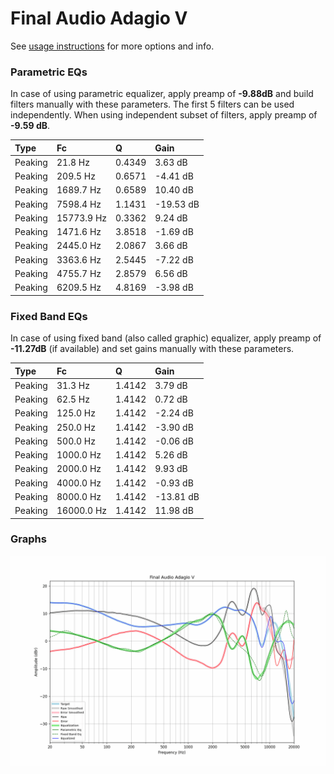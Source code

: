 # Final Audio Adagio V
See [usage instructions](https://github.com/jaakkopasanen/AutoEq#usage) for more options and info.

### Parametric EQs
In case of using parametric equalizer, apply preamp of **-9.88dB** and build filters manually
with these parameters. The first 5 filters can be used independently.
When using independent subset of filters, apply preamp of **-9.59 dB**.

| Type    | Fc         |      Q | Gain      |
|:--------|:-----------|:-------|:----------|
| Peaking | 21.8 Hz    | 0.4349 | 3.63 dB   |
| Peaking | 209.5 Hz   | 0.6571 | -4.41 dB  |
| Peaking | 1689.7 Hz  | 0.6589 | 10.40 dB  |
| Peaking | 7598.4 Hz  | 1.1431 | -19.53 dB |
| Peaking | 15773.9 Hz | 0.3362 | 9.24 dB   |
| Peaking | 1471.6 Hz  | 3.8518 | -1.69 dB  |
| Peaking | 2445.0 Hz  | 2.0867 | 3.66 dB   |
| Peaking | 3363.6 Hz  | 2.5445 | -7.22 dB  |
| Peaking | 4755.7 Hz  | 2.8579 | 6.56 dB   |
| Peaking | 6209.5 Hz  | 4.8169 | -3.98 dB  |

### Fixed Band EQs
In case of using fixed band (also called graphic) equalizer, apply preamp of **-11.27dB**
(if available) and set gains manually with these parameters.

| Type    | Fc         |      Q | Gain      |
|:--------|:-----------|:-------|:----------|
| Peaking | 31.3 Hz    | 1.4142 | 3.79 dB   |
| Peaking | 62.5 Hz    | 1.4142 | 0.72 dB   |
| Peaking | 125.0 Hz   | 1.4142 | -2.24 dB  |
| Peaking | 250.0 Hz   | 1.4142 | -3.90 dB  |
| Peaking | 500.0 Hz   | 1.4142 | -0.06 dB  |
| Peaking | 1000.0 Hz  | 1.4142 | 5.26 dB   |
| Peaking | 2000.0 Hz  | 1.4142 | 9.93 dB   |
| Peaking | 4000.0 Hz  | 1.4142 | -0.93 dB  |
| Peaking | 8000.0 Hz  | 1.4142 | -13.81 dB |
| Peaking | 16000.0 Hz | 1.4142 | 11.98 dB  |

### Graphs
![](./Final%20Audio%20Adagio%20V.png)